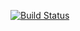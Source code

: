 [![Build Status](https://secure.travis-ci.org/dhohol/danielehohol.rb.png)](https://secure.travis-ci.org/dhohol/danielehohol)